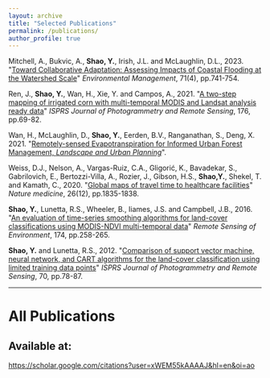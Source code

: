 ```yaml
---
layout: archive
title: "Selected Publications"
permalink: /publications/
author_profile: true
---
```

Mitchell, A., Bukvic, A., **Shao, Y.**, Irish, J.L. and McLaughlin, D.L., 2023. "[Toward Collaborative Adaptation: Assessing Impacts of Coastal Flooding at the Watershed Scale](https://link.springer.com/article/10.1007/s00267-022-01759-9)" _Environmental Management_, 71(4), pp.741-754.

Ren, J., **Shao, Y.**, Wan, H., Xie, Y. and Campos, A., 2021. "[A two-step mapping of irrigated corn with multi-temporal MODIS and Landsat analysis ready data](https://www.sciencedirect.com/science/article/pii/S0924271621001027)" _ISPRS Journal of Photogrammetry and Remote Sensing_, 176, pp.69-82.

Wan, H., McLaughlin, D., **Shao, Y.**, Eerden, B.V., Ranganathan, S., Deng, X. 2021. "[Remotely-sensed Evapotranspiration for Informed Urban Forest Management, _Landscape and Urban Planning_](https://www.sciencedirect.com/science/article/abs/pii/S0169204621000323)".

Weiss, D.J., Nelson, A., Vargas-Ruiz, C.A., Gligorić, K., Bavadekar, S., Gabrilovich, E., Bertozzi-Villa, A., Rozier, J., Gibson, H.S., **Shao,Y.**, Shekel, T. and Kamath, C., 2020. "[Global maps of travel time to healthcare facilities](https://www.nature.com/articles/s41591-020-1059-1)" _Nature medicine_, 26(12), pp.1835-1838.

**Shao, Y.**, Lunetta, R.S., Wheeler, B., Iiames, J.S. and Campbell, J.B., 2016. "[An evaluation of time-series smoothing algorithms for land-cover classifications using MODIS-NDVI multi-temporal data](https://www.sciencedirect.com/science/article/pii/S0034425715302443)" _Remote Sensing of Environment_, 174, pp.258-265.

**Shao, Y.** and Lunetta, R.S., 2012. "[Comparison of support vector machine, neural network, and CART algorithms for the land-cover classification using limited training data points](https://www.sciencedirect.com/science/article/pii/S0924271612000664)" _ISPRS Journal of Photogrammetry and Remote Sensing_, 70, pp.78-87.

---
All Publications
======
## Available at:
https://scholar.google.com/citations?user=xWEM55kAAAAJ&hl=en&oi=ao
